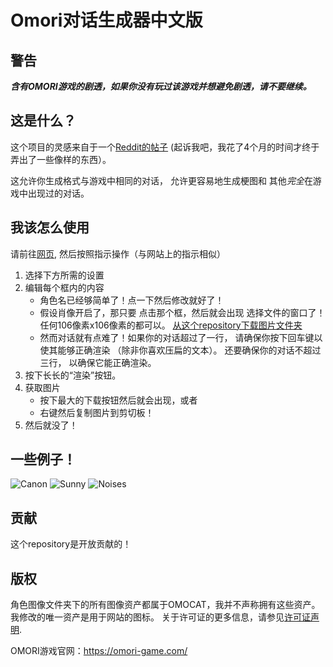 # Omori对话生成器中文版

## 警告
***含有OMORI游戏的剧透，如果你没有玩过该游戏并想避免剧透，请不要继续。***


## 这是什么？
这个项目的灵感来自于一个[Reddit的帖子](https://www.reddit.com/r/OMORI/comments/rpl3p8/is_there_a_custom_dialogue_box_generator_anywhere/)
(起诉我吧，我花了4个月的时间才终于弄出了一些像样的东西）。

这允许你生成格式与游戏中相同的对话，
允许更容易地生成梗图和
其他*完全*在游戏中出现过的对话。

## 我该怎么使用
请前往[网页](https://sheepyhangcn.github.io/Omori-Dialogue-Generator-Chinese/),
然后按照指示操作（与网站上的指示相似）
1. 选择下方所需的设置
2. 编辑每个框内的内容
    * 角色名已经够简单了！点一下然后修改就好了！
    * 假设肖像开启了，那只要
      点击那个框，然后就会出现
      选择文件的窗口了！
      任何106像素x106像素的都可以。
      [从这个repository下载图片文件夹](https://download-directory.github.io/?url=https%3A%2F%2Fgithub.com%2FSheepYhangCN%2FOmori-Dialogue-Generator-Chinese%2Ftree%2Fmaster%2FCharacter%2520Images)
    * 然而对话就有点难了！如果你的对话超过了一行，
      请确保你按下回车键以使其能够正确渲染
      （除非你喜欢压扁的文本）。
      还要确保你的对话不超过三行，
      以确保它能正确渲染。
3. 按下长长的“渲染”按钮。
4. 获取图片
    * 按下最大的下载按钮然后就会出现，或者
    * 右键然后复制图片到剪切板！
5. 然后就没了！

## 一些例子！
![Canon](https://user-images.githubusercontent.com/59227493/163705424-d9a7d8c8-612c-4b36-80cc-076cfd358363.png)
![Sunny](https://user-images.githubusercontent.com/59227493/163705580-fb6dc6cd-ba0a-434b-bc09-795038e55d2f.png)
![Noises](https://user-images.githubusercontent.com/59227493/163705610-342524ff-ad92-4717-9340-285967b147ad.png)

## 贡献
这个repository是开放贡献的！

## 版权
角色图像文件夹下的所有图像资产都属于OMOCAT，我并不声称拥有这些资产。 
我修改的唯一资产是用于网站的图标。
关于许可证的更多信息，请参见[许可证声明](LICENSE.md).

OMORI游戏官网：https://omori-game.com/
